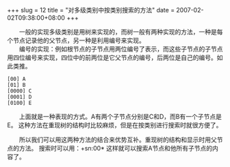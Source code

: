 +++
slug = 12
title = "对多级类别中按类别搜索的方法"
date = 2007-02-02T09:38:00+08:00
+++

&emsp;&emsp;一般的实现多级类别是用树来实现的，而树一般有两种实现的方法，一种是每个节点记录他的父节点，另一种是利用编号来实现。  
&emsp;&emsp;编号的实现：例如根节点的子节点用两位编号了表示，而这些子节点的子节点用四位编号来实现，四位中的前两位是它父节点的编号，后两位是自己的编号。如此类推。
``` 
[00] A
[01] B 
[0000] C 
[0001] D 
[0100] E
``` 
&emsp;&emsp;上面就是一种表现的方式。A有两个子节点分别是C和D，而B有一个子节点是E。
这种方法在重现树的结构时比较麻烦，但是在按类别进行搜索时就很方便了。 

&emsp;&emsp;所以我们可以用这两种方法的结合来优势互补。重现树的结构和显示时用父节点的方法。
搜索时可以用：+sn:00* 这样就可以搜索A节点和他所有子节点的内容了。